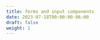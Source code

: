 ```yaml
---
title: forms and input components
date: 2023-07-18T00:00:00-06:00
draft: false
weight: 1
---
```

